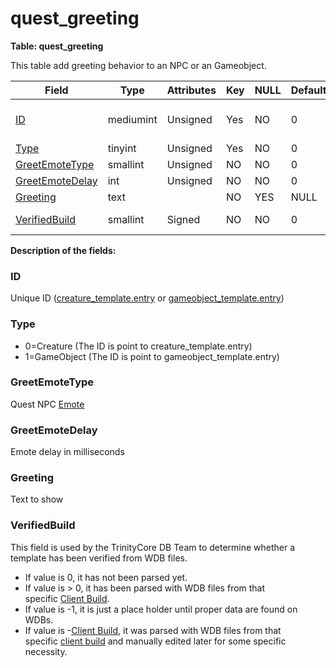 # quest\_greeting

**Table: quest\_greeting**

This table add greeting behavior to an NPC or an Gameobject.

<table>
<thead>
<tr class="header">
<th>Field</th>
<th>Type</th>
<th>Attributes</th>
<th>Key</th>
<th>NULL</th>
<th>Default</th>
<th>Comment</th>
</tr>
</thead>
<tbody>
<tr class="odd">
<td><a href="#quest_greeting-ID">ID</a></td>
<td>mediumint</td>
<td>Unsigned</td>
<td>Yes</td>
<td>NO</td>
<td>0</td>
<td>Unique ID (<a href="https://trinitycore.atlassian.net/wiki/display/tc/creature_template#creature_template-entry">creature_template.entry</a> or <a href="https://trinitycore.atlassian.net/wiki/display/tc/gameobject_template#gameobject_template-entry">gameobject_template.entry</a>)</td>
</tr>
<tr class="even">
<td><a href="#quest_greeting-Type">Type</a></td>
<td>tinyint</td>
<td>Unsigned</td>
<td>Yes</td>
<td>NO</td>
<td>0</td>
<td>0=Creature 1=GameObject</td>
</tr>
<tr class="odd">
<td><a href="#quest_greeting-GreetEmoteType">GreetEmoteType</a></td>
<td>smallint</td>
<td>Unsigned</td>
<td>NO</td>
<td>NO</td>
<td>0</td>
<td>Quest NPC <a href="https://trinitycore.atlassian.net/wiki/display/tc/Emotes">Emote</a></td>
</tr>
<tr class="even">
<td><a href="#quest_greeting-GreetEmoteDelay">GreetEmoteDelay</a></td>
<td>int</td>
<td>Unsigned</td>
<td>NO</td>
<td>NO</td>
<td>0</td>
<td>Emote delay in milliseconds</td>
</tr>
<tr class="odd">
<td><a href="#quest_greeting-Greeting">Greeting</a></td>
<td>text</td>
<td><br />
</td>
<td>NO</td>
<td>YES</td>
<td>NULL</td>
<td>Text to show</td>
</tr>
<tr class="even">
<td><a href="#quest_greeting-VerifiedBuild">VerifiedBuild</a></td>
<td>smallint</td>
<td>Signed</td>
<td>NO</td>
<td>NO</td>
<td>0</td>
<td>Game client Build number or manually set value</td>
</tr>
</tbody>
</table>

**Description of the fields:**

### ID

Unique ID ([creature\_template.entry](https://trinitycore.atlassian.net/wiki/display/tc/creature_template#creature_template-entry) or [gameobject\_template.entry](https://trinitycore.atlassian.net/wiki/display/tc/gameobject_template#gameobject_template-entry))

### Type

-   0=Creature (The ID is point to creature\_template.entry)
-   1=GameObject (The ID is point to gameobject\_template.entry)

### GreetEmoteType

Quest NPC [Emote](https://trinitycore.atlassian.net/wiki/display/tc/Emotes)

### GreetEmoteDelay

Emote delay in milliseconds

### Greeting

Text to show

### VerifiedBuild

This field is used by the TrinityCore DB Team to determine whether a template has been verified from WDB files.

-   If value is 0, it has not been parsed yet.
-   If value is &gt; 0, it has been parsed with WDB files from that specific [Client Build](https://trinitycore.atlassian.net/wiki/display/tc/realmlist#realmlist-gamebuild).
-   If value is -1, it is just a place holder until proper data are found on WDBs.
-   If value is -[Client Build](https://trinitycore.atlassian.net/wiki/display/tc/realmlist#realmlist-gamebuild), it was parsed with WDB files from that specific [client build](https://trinitycore.atlassian.net/wiki/display/tc/realmlist#realmlist-gamebuild) and manually edited later for some specific necessity.


